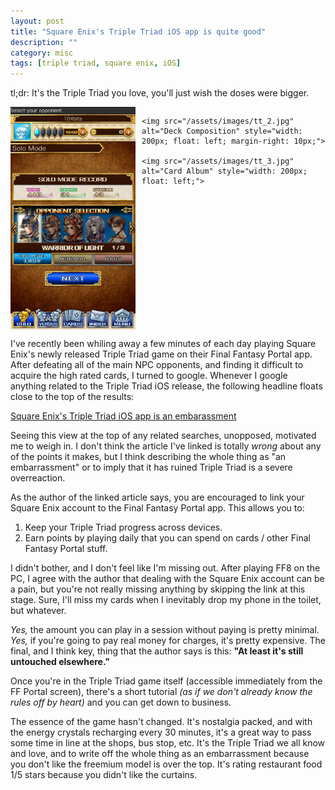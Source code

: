 ```yaml
---
layout: post
title: "Square Enix's Triple Triad iOS app is quite good"
description: ""
category: misc
tags: [triple triad, square enix, iOS]
---
```


tl;dr: It's the Triple Triad you love, you'll just wish the doses were bigger.

<div style="display: block; overflow: hidden;">
	<img src="/assets/images/tt_1.jpg" alt="Opponent Selection" style="width: 200px; float: left; margin-right: 10px;">

	<img src="/assets/images/tt_2.jpg" alt="Deck Composition" style="width: 200px; float: left; margin-right: 10px;">

	<img src="/assets/images/tt_3.jpg" alt="Card Album" style="width: 200px; float: left;">
</div>

I've recently been whiling away a few minutes of each day playing Square Enix's newly released Triple Triad game on their Final Fantasy Portal app. After defeating all of the main NPC opponents, and finding it difficult to acquire the high rated cards, I turned to google. Whenever I google anything related to the Triple Triad iOS release, the following headline floats close to the top of the results:

[Square Enix's Triple Triad iOS app is an embarassment](http://www.destructoid.com/square-enix-s-triple-triad-ios-app-is-an-embarassment-307331.phtml)

Seeing this view at the top of any related searches, unopposed, motivated me to weigh in. I don't think the article I've linked is totally *wrong* about any of the points it makes, but I think describing the whole thing as "an embarrassment" or to imply that it has ruined Triple Triad is a severe overreaction.

As the author of the linked article says, you are encouraged to link your Square Enix account to the Final Fantasy Portal app. This allows you to:

  1. Keep your Triple Triad progress across devices.
  2. Earn points by playing daily that you can spend on cards / other Final Fantasy Portal stuff.

I didn't bother, and I don't feel like I'm missing out. After playing FF8 on the PC, I agree with the author that dealing with the Square Enix account can be a pain, but you're not really missing anything by skipping the link at this stage. Sure, I'll miss my cards when I inevitably drop my phone in the toilet, but whatever.

*Yes,* the amount you can play in a session without paying is pretty minimal. *Yes,* if you're going to pay real money for charges, it's pretty expensive. The final, and I think key, thing that the author says is this: **"At least it's still untouched elsewhere."**

Once you're in the Triple Triad game itself (accessible immediately from the FF Portal screen), there's a short tutorial *(as if we don't already know the rules off by heart)* and you can get down to business.

The essence of the game hasn't changed. It's nostalgia packed, and with the energy crystals recharging every 30 minutes, it's a great way to pass some time in line at the shops, bus stop, etc. It's the Triple Triad we all know and love, and to write off the whole thing as an embarrassment because you don't like the freemium model is over the top. It's rating restaurant food 1/5 stars because you didn't like the curtains.